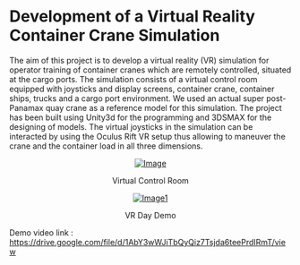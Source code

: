 # Development of a Virtual Reality Container Crane Simulation

The aim of this project is to develop a virtual reality (VR) simulation for operator
training of container cranes which are remotely controlled, situated at the cargo ports. The
simulation consists of a virtual control room equipped with joysticks and display screens,
container crane, container ships, trucks and a cargo port environment. We used an actual
super post-Panamax quay crane as a reference model for this simulation. The project has been
built using Unity3d for the programming and 3DSMAX for the designing of models. The
virtual joysticks in the simulation can be interacted by using the Oculus Rift VR setup thus
allowing to maneuver the crane and the container load in all three dimensions.



<p align="center">
<a href="https://ibb.co/0Zw9Xh5"><img src="https://i.ibb.co/J2hpd5Z/Image.png" alt="Image" border="0"></a></p>
<p align="center">Virtual Control Room </p>
<p align="center"><a href="https://ibb.co/VN3VGTq"><img src="https://i.ibb.co/pPn2TdL/Image1.jpg" alt="Image1" border="0"></a></p>
<p align="center">VR Day Demo</p>


Demo video link : https://drive.google.com/file/d/1AbY3wWJiTbQyQiz7Tsjda6teePrdIRmT/view
  
